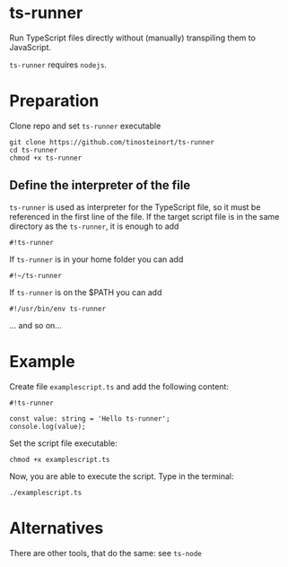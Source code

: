 ts-runner
=========

Run TypeScript files directly without (manually) transpiling them to JavaScript.

`ts-runner` requires `nodejs`.


# Preparation

Clone repo and set `ts-runner` executable
```
git clone https://github.com/tinosteinort/ts-runner
cd ts-runner
chmod +x ts-runner
```

## Define the interpreter of the file

`ts-runner` is used as interpreter for the TypeScript file, so it must be
 referenced in the first line of the file. If the target script file is
 in the same directory as the `ts-runner`, it is enough to add
```
#!ts-runner
```
If `ts-runner` is in your home folder you can add
```
#!~/ts-runner
```
If `ts-runner` is on the $PATH you can add
```
#!/usr/bin/env ts-runner
```
... and so on...



# Example

Create file `examplescript.ts` and add the following content:
```
#!ts-runner

const value: string = 'Hello ts-runner';
console.log(value);
```

Set the script file executable:
```
chmod +x examplescript.ts
```

Now, you are able to execute the script. Type in the terminal:
```
./examplescript.ts
```


# Alternatives

There are other tools, that do the same: see `ts-node`